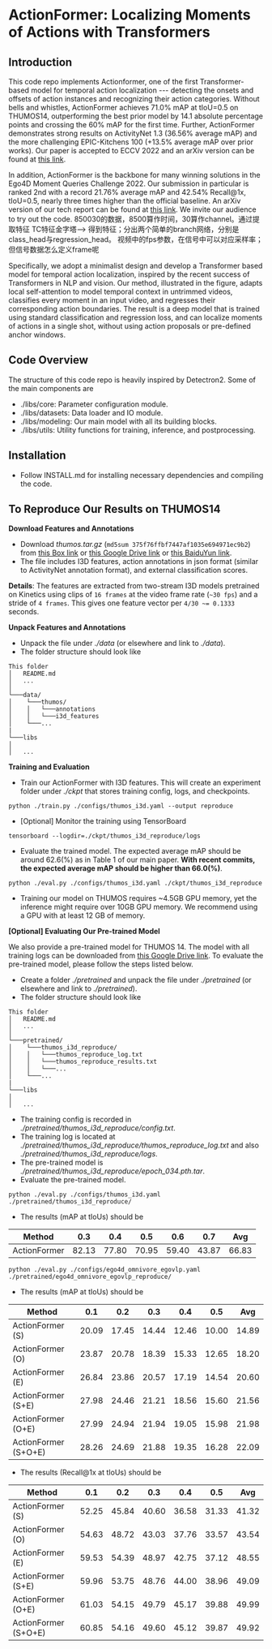 # ActionFormer: Localizing Moments of Actions with Transformers

## Introduction
This code repo implements Actionformer, one of the first Transformer-based model for temporal action localization --- detecting the onsets and offsets of action instances and recognizing their action categories. Without bells and whistles, ActionFormer achieves 71.0% mAP at tIoU=0.5 on THUMOS14, outperforming the best prior model by 14.1 absolute percentage points and crossing the 60% mAP for the first time. Further, ActionFormer demonstrates strong results on ActivityNet 1.3 (36.56% average mAP) and the more challenging EPIC-Kitchens 100 (+13.5% average mAP over prior works). Our paper is accepted to ECCV 2022 and an arXiv version can be found at [this link](https://arxiv.org/abs/2202.07925).

In addition, ActionFormer is the backbone for many winning solutions in the Ego4D Moment Queries Challenge 2022. Our submission in particular is ranked 2nd with a record 21.76% average mAP and 42.54% Recall@1x, tIoU=0.5, nearly three times higher than the official baseline. An arXiv version of our tech report can be found at [this link](https://arxiv.org/abs/2211.09074). We invite our audience to try out the code.
850030的数据，8500算作时间，30算作channel。通过提取特征 TC特征金字塔—> 得到特征；分出两个简单的branch网络，分别是class_head与regression_head。
视频中的fps参数，在信号中可以对应采样率；但信号数据怎么定义frame呢

Specifically, we adopt a minimalist design and develop a Transformer based model for temporal action localization, inspired by the recent success of Transformers in NLP and vision. Our method, illustrated in the figure, adapts local self-attention to model temporal context in untrimmed videos, classifies every moment in an input video, and regresses their corresponding action boundaries. The result is a deep model that is trained using standard classification and regression loss, and can localize moments of actions in a single shot, without using action proposals or pre-defined anchor windows.


## Code Overview
The structure of this code repo is heavily inspired by Detectron2. Some of the main components are
* ./libs/core: Parameter configuration module.
* ./libs/datasets: Data loader and IO module.
* ./libs/modeling: Our main model with all its building blocks.
* ./libs/utils: Utility functions for training, inference, and postprocessing.

## Installation
* Follow INSTALL.md for installing necessary dependencies and compiling the code.

## To Reproduce Our Results on THUMOS14
**Download Features and Annotations**
* Download *thumos.tar.gz* (`md5sum 375f76ffbf7447af1035e694971ec9b2`) from [this Box link](https://uwmadison.box.com/s/glpuxadymf3gd01m1cj6g5c3bn39qbgr) or [this Google Drive link](https://drive.google.com/file/d/1zt2eoldshf99vJMDuu8jqxda55dCyhZP/view?usp=sharing) or [this BaiduYun link](https://pan.baidu.com/s/1TgS91LVV-vzFTgIHl1AEGA?pwd=74eh).
* The file includes I3D features, action annotations in json format (similar to ActivityNet annotation format), and external classification scores.

**Details**: The features are extracted from two-stream I3D models pretrained on Kinetics using clips of `16 frames` at the video frame rate (`~30 fps`) and a stride of `4 frames`. This gives one feature vector per `4/30 ~= 0.1333` seconds.

**Unpack Features and Annotations**
* Unpack the file under *./data* (or elsewhere and link to *./data*).
* The folder structure should look like
```
This folder
│   README.md
│   ...  
│
└───data/
│    └───thumos/
│    │	 └───annotations
│    │	 └───i3d_features   
│    └───...
|
└───libs
│
│   ...
```

**Training and Evaluation**
* Train our ActionFormer with I3D features. This will create an experiment folder under *./ckpt* that stores training config, logs, and checkpoints.
```shell
python ./train.py ./configs/thumos_i3d.yaml --output reproduce
```
* [Optional] Monitor the training using TensorBoard
```shell
tensorboard --logdir=./ckpt/thumos_i3d_reproduce/logs
```
* Evaluate the trained model. The expected average mAP should be around 62.6(%) as in Table 1 of our main paper. **With recent commits, the expected average mAP should be higher than 66.0(%)**.
```shell
python ./eval.py ./configs/thumos_i3d.yaml ./ckpt/thumos_i3d_reproduce
```
* Training our model on THUMOS requires ~4.5GB GPU memory, yet the inference might require over 10GB GPU memory. We recommend using a GPU with at least 12 GB of memory.

**[Optional] Evaluating Our Pre-trained Model**

We also provide a pre-trained model for THUMOS 14. The model with all training logs can be downloaded from [this Google Drive link](https://drive.google.com/file/d/1isG3bc1dG5-llBRFCivJwz_7c_b0XDcY/view?usp=sharing). To evaluate the pre-trained model, please follow the steps listed below.

* Create a folder *./pretrained* and unpack the file under *./pretrained* (or elsewhere and link to *./pretrained*).
* The folder structure should look like
```
This folder
│   README.md
│   ...  
│
└───pretrained/
│    └───thumos_i3d_reproduce/
│    │	 └───thumos_reproduce_log.txt
│    │	 └───thumos_reproduce_results.txt
│    │   └───...    
│    └───...
|
└───libs
│
│   ...
```
* The training config is recorded in *./pretrained/thumos_i3d_reproduce/config.txt*.
* The training log is located at *./pretrained/thumos_i3d_reproduce/thumos_reproduce_log.txt* and also *./pretrained/thumos_i3d_reproduce/logs*.
* The pre-trained model is *./pretrained/thumos_i3d_reproduce/epoch_034.pth.tar*.
* Evaluate the pre-trained model.
```shell
python ./eval.py ./configs/thumos_i3d.yaml ./pretrained/thumos_i3d_reproduce/
```
* The results (mAP at tIoUs) should be

| Method            |  0.3  |  0.4  |  0.5  |  0.6  |  0.7  |  Avg  |
|-------------------|-------|-------|-------|-------|-------|-------|
| ActionFormer      | 82.13 | 77.80 | 70.95 | 59.40 | 43.87 | 66.83 |

```shell
python ./eval.py ./configs/ego4d_omnivore_egovlp.yaml ./pretrained/ego4d_omnivore_egovlp_reproduce/
```
* The results (mAP at tIoUs) should be

| Method                |  0.1  |  0.2  |  0.3  |  0.4  |  0.5  |  Avg  |
|-----------------------|-------|-------|-------|-------|-------|-------|
| ActionFormer (S)      | 20.09 | 17.45 | 14.44 | 12.46 | 10.00 | 14.89 |
| ActionFormer (O)      | 23.87 | 20.78 | 18.39 | 15.33 | 12.65 | 18.20 |
| ActionFormer (E)      | 26.84 | 23.86 | 20.57 | 17.19 | 14.54 | 20.60 |
| ActionFormer (S+E)    | 27.98 | 24.46 | 21.21 | 18.56 | 15.60 | 21.56 |
| ActionFormer (O+E)    | 27.99 | 24.94 | 21.94 | 19.05 | 15.98 | 21.98 |
| ActionFormer (S+O+E)  | 28.26 | 24.69 | 21.88 | 19.35 | 16.28 | 22.09 |

* The results (Recall@1x at tIoUs) should be

| Method                |  0.1  |  0.2  |  0.3  |  0.4  |  0.5  |  Avg  |
|-----------------------|-------|-------|-------|-------|-------|-------|
| ActionFormer (S)      | 52.25 | 45.84 | 40.60 | 36.58 | 31.33 | 41.32 |
| ActionFormer (O)      | 54.63 | 48.72 | 43.03 | 37.76 | 33.57 | 43.54 |
| ActionFormer (E)      | 59.53 | 54.39 | 48.97 | 42.75 | 37.12 | 48.55 |
| ActionFormer (S+E)    | 59.96 | 53.75 | 48.76 | 44.00 | 38.96 | 49.09 |
| ActionFormer (O+E)    | 61.03 | 54.15 | 49.79 | 45.17 | 39.88 | 49.99 |
| ActionFormer (S+O+E)  | 60.85 | 54.16 | 49.60 | 45.12 | 39.87 | 49.92 |
